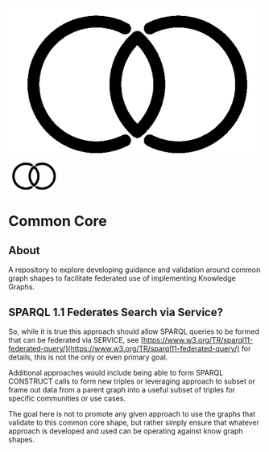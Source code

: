![CClogo](./docs/images/commoncorelogo.png)
<img src="./docs/images/commoncorelogo.png" width="100">

# Common Core

## About

A repository to explore developing guidance and validation around common graph shapes
to facilitate federated use of implementing Knowledge Graphs.

## SPARQL 1.1 Federates Search via Service?

So, while it is true this approach should allow SPARQL queries to be formed that 
can be federated via SERVICE, see [https://www.w3.org/TR/sparql11-federated-query/](https://www.w3.org/TR/sparql11-federated-query/)
for details, this is not the only or even primary goal.  

Additional approaches would include being able to form SPARQL CONSTRUCT calls to form new 
triples or leveraging approach to subset or frame out data from a parent graph into 
a useful subset of triples for specific communities or use cases.  

The goal here is not to promote any given approach to use the graphs that validate 
to this common core shape, but rather simply ensure that whatever approach is developed and used
can be operating against know graph shapes.


